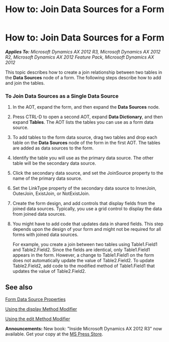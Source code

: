 ﻿---
title: 'How to: Join Data Sources for a Form'
TOCTitle: 'How to: Join Data Sources for a Form'
ms:assetid: 63a9b53b-d01e-4137-8c0c-a053313fa888
ms:mtpsurl: https://msdn.microsoft.com/en-us/library/Aa608858(v=AX.60)
ms:contentKeyID: 35244626
ms.date: 05/18/2015
mtps_version: v=AX.60
---

# How to: Join Data Sources for a Form 


_**Applies To:** Microsoft Dynamics AX 2012 R3, Microsoft Dynamics AX 2012 R2, Microsoft Dynamics AX 2012 Feature Pack, Microsoft Dynamics AX 2012_

This topic describes how to create a join relationship between two tables in the **Data Sources** node of a form. The following steps describe how to add and join the tables.

### To Join Data Sources as a Single Data Source

1.  In the AOT, expand the form, and then expand the **Data Sources** node.

2.  Press CTRL-D to open a second AOT, expand **Data Dictionary**, and then expand **Tables**. The AOT lists the tables you can use as a form data source.

3.  To add tables to the form data source, drag two tables and drop each table on the **Data Sources** node of the form in the first AOT. The tables are added as data sources to the form.

4.  Identify the table you will use as the primary data source. The other table will be the secondary data source.

5.  Click the secondary data source, and set the JoinSource property to the name of the primary data source.

6.  Set the LinkType property of the secondary data source to InnerJoin, OuterJoin, ExistJoin, or NotExistJoin.

7.  Create the form design, and add controls that display fields from the joined data sources. Typically, you use a grid control to display the data from joined data sources.

8.  You might have to add code that updates data in shared fields. This step depends upon the design of your form and might not be required for all forms with joined data sources.
    
    For example, you create a join between two tables using Table1.Field1 and Table2.Field2. Since the fields are identical, only Table1.Field1 appears in the form. However, a change to Table1.Field1 on the form does not automatically update the value of Table2.Field2. To update Table2.Field2, add code to the modified method of Table1.Field1 that updates the value of Table2.Field2.

## See also

[Form Data Source Properties](form-data-source-properties.md)

[Using the display Method Modifier](using-the-display-method-modifier.md)

[Using the edit Method Modifier](using-the-edit-method-modifier.md)

  
**Announcements:** New book: "Inside Microsoft Dynamics AX 2012 R3" now available. Get your copy at the [MS Press Store](https://www.microsoftpressstore.com/store/inside-microsoft-dynamics-ax-2012-r3-9780735685109).

